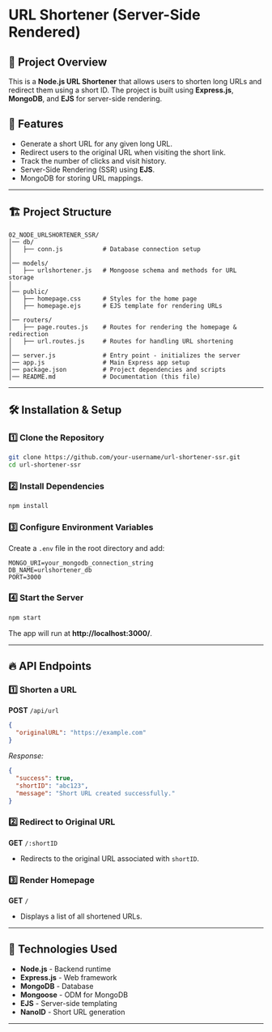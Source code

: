 # URL Shortener (Server-Side Rendered)

## 📌 Project Overview
This is a **Node.js URL Shortener** that allows users to shorten long URLs and redirect them using a short ID. The project is built using **Express.js**, **MongoDB**, and **EJS** for server-side rendering.

## 🚀 Features
- Generate a short URL for any given long URL.
- Redirect users to the original URL when visiting the short link.
- Track the number of clicks and visit history.
- Server-Side Rendering (SSR) using **EJS**.
- MongoDB for storing URL mappings.

---

## 🏗️ Project Structure
```
02_NODE_URLSHORTENER_SSR/
│── db/
│   ├── conn.js           # Database connection setup
│
│── models/
│   ├── urlshortener.js   # Mongoose schema and methods for URL storage
│
│── public/
│   ├── homepage.css      # Styles for the home page
│   ├── homepage.ejs      # EJS template for rendering URLs
│
│── routers/
│   ├── page.routes.js    # Routes for rendering the homepage & redirection
│   ├── url.routes.js     # Routes for handling URL shortening
│
│── server.js             # Entry point - initializes the server
│── app.js                # Main Express app setup
│── package.json          # Project dependencies and scripts
│── README.md             # Documentation (this file)
```

---

## 🛠️ Installation & Setup
### 1️⃣ Clone the Repository
```bash
git clone https://github.com/your-username/url-shortener-ssr.git
cd url-shortener-ssr
```

### 2️⃣ Install Dependencies
```bash
npm install
```

### 3️⃣ Configure Environment Variables
Create a `.env` file in the root directory and add:
```
MONGO_URI=your_mongodb_connection_string
DB_NAME=urlshortener_db
PORT=3000
```

### 4️⃣ Start the Server
```bash
npm start
```
The app will run at **http://localhost:3000/**.

---

## 🔥 API Endpoints
### 1️⃣ Shorten a URL
**POST** `/api/url`
```json
{
  "originalURL": "https://example.com"
}
```
_Response:_
```json
{
  "success": true,
  "shortID": "abc123",
  "message": "Short URL created successfully."
}
```

### 2️⃣ Redirect to Original URL
**GET** `/:shortID`
- Redirects to the original URL associated with `shortID`.

### 3️⃣ Render Homepage
**GET** `/`
- Displays a list of all shortened URLs.

---

## 📌 Technologies Used
- **Node.js** - Backend runtime
- **Express.js** - Web framework
- **MongoDB** - Database
- **Mongoose** - ODM for MongoDB
- **EJS** - Server-side templating
- **NanoID** - Short URL generation

---


